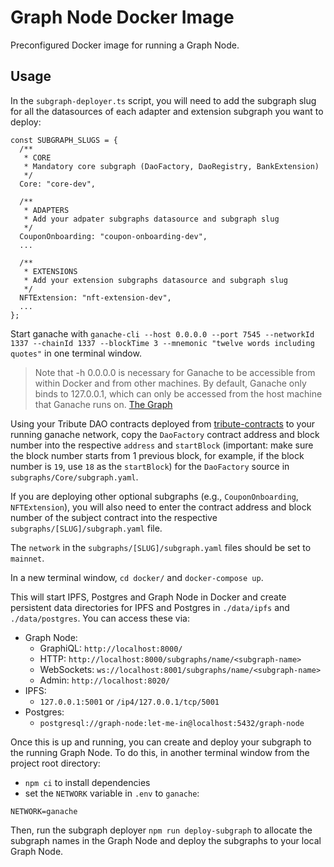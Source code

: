 # Graph Node Docker Image

Preconfigured Docker image for running a Graph Node.

## Usage

In the `subgraph-deployer.ts` script, you will need to add the subgraph slug for all the datasources of each adapter and extension subgraph you want to deploy:

```
const SUBGRAPH_SLUGS = {
  /**
   * CORE
   * Mandatory core subgraph (DaoFactory, DaoRegistry, BankExtension)
   */
  Core: "core-dev",

  /**
   * ADAPTERS
   * Add your adpater subgraphs datasource and subgraph slug
   */
  CouponOnboarding: "coupon-onboarding-dev",
  ...

  /**
   * EXTENSIONS
   * Add your extension subgraphs datasource and subgraph slug
   */
  NFTExtension: "nft-extension-dev",
  ...
};
```

Start ganache with `ganache-cli --host 0.0.0.0 --port 7545 --networkId 1337 --chainId 1337 --blockTime 3 --mnemonic "twelve words including quotes"` in one terminal window.

> Note that -h 0.0.0.0 is necessary for Ganache to be accessible from within Docker and from other machines. By default, Ganache only binds to 127.0.0.1, which can only be accessed from the host machine that Ganache runs on. [The Graph]

[the graph]: https://thegraph.com/docs/quick-start#1.-set-up-ganache-cli

Using your Tribute DAO contracts deployed from [tribute-contracts](https://github.com/openlawteam/tribute-contracts) to your running ganache network, copy the `DaoFactory` contract address and block number into the respective `address` and `startBlock` (important: make sure the block number starts from 1 previous block, for example, if the block number is `19`, use `18` as the `startBlock`) for the `DaoFactory` source in `subgraphs/Core/subgraph.yaml`.

If you are deploying other optional subgraphs (e.g., `CouponOnboarding`, `NFTExtension`), you will also need to enter the contract address and block number of the subject contract into the respective `subgraphs/[SLUG]/subgraph.yaml` file.

The `network` in the `subgraphs/[SLUG]/subgraph.yaml` files should be set to `mainnet`.

In a new terminal window, `cd docker/` and `docker-compose up`.

This will start IPFS, Postgres and Graph Node in Docker and create persistent
data directories for IPFS and Postgres in `./data/ipfs` and `./data/postgres`. You
can access these via:

- Graph Node:
  - GraphiQL: `http://localhost:8000/`
  - HTTP: `http://localhost:8000/subgraphs/name/<subgraph-name>`
  - WebSockets: `ws://localhost:8001/subgraphs/name/<subgraph-name>`
  - Admin: `http://localhost:8020/`
- IPFS:
  - `127.0.0.1:5001` or `/ip4/127.0.0.1/tcp/5001`
- Postgres:
  - `postgresql://graph-node:let-me-in@localhost:5432/graph-node`

Once this is up and running, you can create and deploy your subgraph to the running Graph Node. To do this, in another terminal window from the project root directory:

- `npm ci` to install dependencies
- set the `NETWORK` variable in `.env` to `ganache`:

```
NETWORK=ganache
```

Then, run the subgraph deployer `npm run deploy-subgraph` to allocate the subgraph names in the Graph Node and deploy the subgraphs to your local Graph Node.
